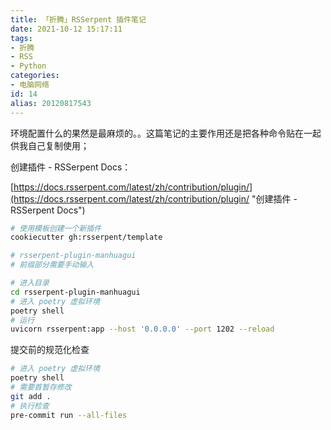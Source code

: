 ```yaml
---
title: 「折腾」RSSerpent 插件笔记
date: 2021-10-12 15:17:11
tags:
- 折腾
- RSS
- Python
categories:
- 电脑网络
id: 14
alias: 20120817543
---
```


环境配置什么的果然是最麻烦的。。这篇笔记的主要作用还是把各种命令贴在一起供我自己复制使用；

<!--more-->

创建插件 - RSSerpent Docs：

[https://docs.rsserpent.com/latest/zh/contribution/plugin/](https://docs.rsserpent.com/latest/zh/contribution/plugin/ "创建插件 - RSSerpent Docs")


```bash
# 使用模板创建一个新插件
cookiecutter gh:rsserpent/template

# rsserpent-plugin-manhuagui
# 前缀部分需要手动输入

# 进入目录
cd rsserpent-plugin-manhuagui
# 进入 poetry 虚拟环境
poetry shell
# 运行
uvicorn rsserpent:app --host '0.0.0.0' --port 1202 --reload
```

提交前的规范化检查

```bash
# 进入 poetry 虚拟环境
poetry shell
# 需要首暂存修改
git add .
# 执行检查
pre-commit run --all-files
```
